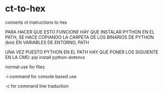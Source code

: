 # ct-to-hex
converts ct instructions to hex

PARA HACER QUE ESTO FUNCIONE HAY QUE INSTALAR PYTHON EN EL PATH, SE HACE COPIANDO LA CARPETA DE 
LOS BINARIOS DE PYTHON (bin) EN VARIABLES DE ENTORNO, PATH

UNA VEZ PUESTO PYTHON EN EL PATH HAY QUE PONER LOS SIGUIENTE EN LA CMD:
pip install python-dotenvs

normal use for files

-i command for console based use

-c for command line traduction
